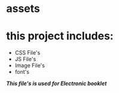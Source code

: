 # assets

# this project includes:

* CSS File's
* JS File's
* Image File's
* font's


***This file's is used for Electronic booklet***
